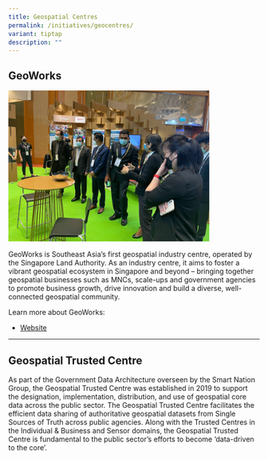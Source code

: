 ```yaml
---
title: Geospatial Centres
permalink: /initiatives/geocentres/
variant: tiptap
description: ""
---
```

<h2>GeoWorks</h2>
<div class="isomer-image-wrapper">
<img style="width: 80%;" height="auto" width="100%" alt="" src="/images/GeoWorks.jpeg">
</div>
<p>GeoWorks is Southeast Asia’s first geospatial industry centre, operated
by the Singapore Land Authority. As an industry centre, it aims to foster
a vibrant geospatial ecosystem in Singapore and beyond – bringing together
geospatial businesses such as MNCs, scale-ups and government agencies to
promote business growth, drive innovation and build a diverse, well-connected
geospatial community.</p>
<p>Learn more about GeoWorks:</p>
<ul data-tight="true" class="tight">
<li>
<p><a href="https://www.sla.gov.sg/geoworks/" rel="noopener noreferrer nofollow" target="_blank">Website</a>
</p>
</li>
</ul>
<hr>
<h2>Geospatial Trusted Centre</h2>
<p>As part of the Government Data Architecture overseen by the Smart Nation
Group, the Geospatial Trusted Centre was established in 2019 to support
the designation, implementation, distribution, and use of geospatial core
data across the public sector. The Geospatial Trusted Centre facilitates
the efficient data sharing of authoritative geospatial datasets from Single
Sources of Truth across public agencies. Along with the Trusted Centres
in the Individual &amp; Business and Sensor domains, the Geospatial Trusted
Centre is fundamental to the public sector’s efforts to become ‘data-driven
to the core’.</p>